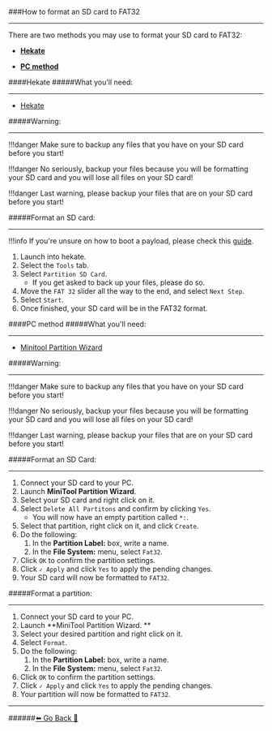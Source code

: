 ###How to format an SD card to FAT32
***
There are two methods you may use to format your SD card to FAT32:

* **[Hekate](https://rentry.org/FAT32FormatSD/#hekate)**

* **[PC method](https://rentry.org/FAT32FormatSD/#pc-method)**

####Hekate 
#####What you'll need:
***
* [Hekate](https://github.com/CTCaer/hekate/releases/latest)

#####Warning:
***
!!!danger Make sure to backup any files that you have on your SD card before you start!

!!!danger No seriously, backup your files because you will be formatting your SD card and you will lose all files on your SD card!

!!!danger Last warning, please backup your files that are on your SD card before you start!

#####Format an SD card:
***
!!!info If you're unsure on how to boot a payload, please check this [guide](https://rentry.org/SwitchPayloadLaunch).

1. Launch into hekate. 
2. Select the `Tools` tab.
3. Select `Partition SD Card`.
	* If you get asked to back up your files, please do so.
4. Move the `FAT 32` slider all the way to the end, and select `Next Step`.
5. Select `Start`.
6. Once finished, your SD card will be in the FAT32 format.

####PC method
#####What you'll need:
***
* [Minitool Partition Wizard](https://cdn2.minitool.com/?p=pw&e=pw-free)

#####Warning:
***
!!!danger Make sure to backup any files that you have on your SD card before you start!

!!!danger No seriously, backup your files because you will be formatting your SD card and you will lose all files on your SD card!

!!!danger Last warning, please backup your files that are on your SD card before you start!


#####Format an SD Card:
***
1. Connect your SD card to your PC.
2. Launch **MiniTool Partition Wizard**. 
3. Select your SD card and right click on it.
4. Select `Delete All Partitons` and confirm by clicking `Yes`.
	* You will now have an empty partition called `*:`. 
5.  Select that partition, right click on it, and click `Create`.
7. Do the following:
	1. In the **Partition Label:** box, write a name.
	2. In the **File System:** menu, select `Fat32`.
8. Click `OK` to confirm the partition settings.
9. Click `✓ Apply` and click `Yes` to apply the pending changes.
10. Your SD card will  now be formatted to `FAT32`.

#####Format a partition:
***
1. Connect your SD card to your PC.
2. Launch **MiniTool Partition Wizard. **
3.  Select your desired partition and right click on it.
4. Select `Format`.
5. Do the following:
	1. In the **Partition Label:** box, write a name.
	2. In the **File System:** menu, select `Fat32`.
6. Click `OK` to confirm the partition settings.
7. Click `✓ Apply` and click `Yes` to apply the pending changes.
8. Your partition will  now be formatted to `FAT32`.

***
######[⬅️ Go Back 🦝](https://rentry.org/homebrewandmisc)
